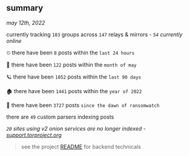 
## summary
_may 12th, 2022_

currently tracking `103` groups across `147` relays & mirrors - _`54` currently online_

⏲ there have been `8` posts within the `last 24 hours`

🦈 there have been `122` posts within the `month of may`

🪐 there have been `1052` posts within the `last 90 days`

🏚 there have been `1441` posts within the `year of 2022`

🦕 there have been `3727` posts `since the dawn of ransomwatch`

there are `49` custom parsers indexing posts

_`20` sites using v2 onion services are no longer indexed - [support.torproject.org](https://support.torproject.org/onionservices/v2-deprecation/)_

> see the project [README](https://github.com/thetanz/ransomwatch#ransomwatch--) for backend technicals
